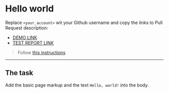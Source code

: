 # Hello world
Replace `<your_account>` wit your Github username and copy the links to Pull Request description:
- [DEMO LINK](https://IvanOlkhovoy.github.io/layout_hello-world/)
- [TEST REPORT LINK](https://IvanOlkhovoy.github.io/layout_hello-world/report/html_report/)

> Follow [this instructions](https://mate-academy.github.io/layout_task-guideline/#how-to-solve-the-layout-tasks-on-github)
___

## The task
Add the basic page markup and the text `Hello, world!` into the body.
